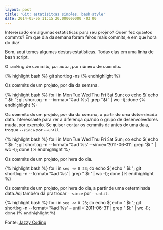 ```yaml
---
layout: post
title: 'Git: estatísitcas simples, bash-style'
date: 2014-05-06 11:15:20.000000000 -03:00
---
```

Interessado em algumas estatísticas para seu projeto? Quem fez quantos commits? Em que dia da semana foram feitos mais commits, e em que hora do dia?

Bom, aqui temos algumas destas estatísticas. Todas elas em uma linha de bash script.

O ranking de commits, por autor, por número de commits.

{% highlight bash %}
git shortlog  -ns
{% endhighlight %}

Os commits de um projeto, por dia da semana.

{% highlight bash %}
for i in Mon Tue Wed Thu Fri Sat Sun; do
    echo $( echo " $i: "; git shortlog  -n --format='%ad %s'| grep "$i " | wc -l);
done
{% endhighlight %}

Os commits de um projeto, por dia da semana, a partir de uma determinada data. Interessante para ver a diferença quando o grupo de desenvolvedores muda, por exemplo. Se quiser contar os commits de antes de uma data, troque `--since` por `--until`.

{% highlight bash %}
for i in Mon Tue Wed Thu Fri Sat Sun; do
    echo $( echo " $i: "; git shortlog  -n --format='%ad %s' --since='2011-06-31'| grep "$i " | wc -l);
done
{% endhighlight %}

Os commits de um projeto, por hora do dia.

{% highlight bash %}
for i in `seq -w 0 23`; do
    echo $( echo " $i:"; git shortlog  -n --format='%ad %s' | grep " $i:" | wc -l);
done
{% endhighlight %}

Os commits de um projeto, por hora do dia, a partir de uma determinada data.Aqi também dá pra trocar `--since` por `--until`.

{% highlight bash %}
for i in `seq -w 0 23`; do
    echo $( echo " $i:"; git shortlog  -n --format='%ad %s' --until='2011-06-31' | grep " $i:" | wc -l);
done
{% endhighlight %}

Fonte: [Jazzy Coding]

[Jazzy Coding]: https://phreaknerd.wordpress.com/2012/03/27/git-statistic-bash-one-liners/
